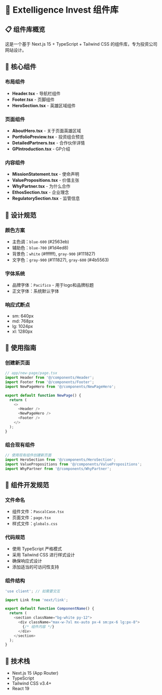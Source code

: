 # 🧩 Extelligence Invest 组件库

## 📋 组件库概览

这是一个基于 Next.js 15 + TypeScript + Tailwind CSS 的组件库，专为投资公司网站设计。

## 🎯 核心组件

### 布局组件
- **Header.tsx** - 导航栏组件
- **Footer.tsx** - 页脚组件
- **HeroSection.tsx** - 英雄区域组件

### 页面组件
- **AboutHero.tsx** - 关于页面英雄区域
- **PortfolioPreview.tsx** - 投资组合预览
- **DetailedPartners.tsx** - 合作伙伴详情
- **GPIntroduction.tsx** - GP介绍

### 内容组件
- **MissionStatement.tsx** - 使命声明
- **ValuePropositions.tsx** - 价值主张
- **WhyPartner.tsx** - 为什么合作
- **EthosSection.tsx** - 企业理念
- **RegulatorySection.tsx** - 监管信息

## 🎨 设计规范

### 颜色方案
- 主色调：`blue-600` (#2563eb)
- 辅助色：`blue-700` (#1d4ed8)
- 背景色：`white` (#ffffff), `gray-900` (#111827)
- 文字色：`gray-900` (#111827), `gray-600` (#4b5563)

### 字体系统
- 品牌字体：`Pacifico` - 用于logo和品牌标题
- 正文字体：系统默认字体

### 响应式断点
- sm: 640px
- md: 768px
- lg: 1024px
- xl: 1280px

## 🚀 使用指南

### 创建新页面
```typescript
// app/new-page/page.tsx
import Header from '@/components/Header';
import Footer from '@/components/Footer';
import NewPageHero from '@/components/NewPageHero';

export default function NewPage() {
  return (
    <>
      <Header />
      <NewPageHero />
      <Footer />
    </>
  );
}
```

### 组合现有组件
```typescript
// 使用现有组件创建新页面
import HeroSection from '@/components/HeroSection';
import ValuePropositions from '@/components/ValuePropositions';
import WhyPartner from '@/components/WhyPartner';
```

## 📝 组件开发规范

### 文件命名
- 组件文件：`PascalCase.tsx`
- 页面文件：`page.tsx`
- 样式文件：`globals.css`

### 代码规范
- 使用 TypeScript 严格模式
- 采用 Tailwind CSS 进行样式设计
- 确保响应式设计
- 添加适当的可访问性支持

### 组件结构
```typescript
'use client'; // 如需要交互

import Link from 'next/link';

export default function ComponentName() {
  return (
    <section className="bg-white py-12">
      <div className="max-w-7xl mx-auto px-4 sm:px-6 lg:px-8">
        {/* 组件内容 */}
      </div>
    </section>
  );
}
```

## 🔧 技术栈
- Next.js 15 (App Router)
- TypeScript
- Tailwind CSS v3.4+
- React 19 